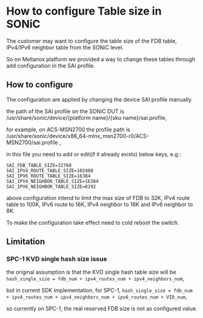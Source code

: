 # How to configure Table size in SONiC

The customer may want to configure the table size of the FDB table, IPv4/IPv6 neighbor table from the SONiC level.

So on Mellanox platform we provided a way to change these tables through add configuration in the SAI profile.

## How to configure
The configuration are applied by changing the device SAI profile manually.

the path of the SAI profile on the SONiC DUT is  /usr/share/sonic/device/{platform name}/{sku name}/sai.profile,

for example, on ACS-MSN2700 the profile path is  /usr/share/sonic/device/x86_64-mlnx_msn2700-r0/ACS-MSN2700/sai.profile , 

in this file you need to add or edit(if it already exists) below keys, e.g.: 

    SAI_FDB_TABLE_SIZE=32768
    SAI_IPV4_ROUTE_TABLE_SIZE=102400
    SAI_IPV6_ROUTE_TABLE_SIZE=16384
    SAI_IPV4_NEIGHBOR_TABLE_SIZE=16384
    SAI_IPV6_NEIGHBOR_TABLE_SIZE=8192

above configuration intend to limit the max size of FDB to 32K, IPv4 route table to 100K, IPv6 route to 16K, IPv4 neighbor to 16K and IPv6 neighbor to 8K.

To make the configuration take effect need to cold reboot the switch.

## Limitation

### SPC-1 KVD single hash size issue
the original assumption is that the KVD single hash table size will be  `hash_single_size = fdb_num + ipv4_routes_num + ipv4_neighbors_num`,

but in current SDK implementation, for SPC-1,  `hash_single_size = fdb_num + ipv4_routes_num + ipv4_neighbors_num + ipv6_routes_num + VID_num`,

so currently on SPC-1, the real reserved FDB size is not as configured value.  



